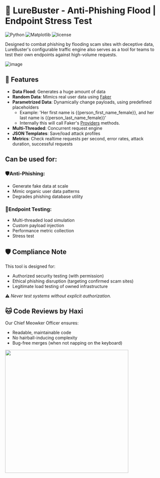 # 🚨 LureBuster - Anti-Phishing Flood | Endpoint Stress Test
![Python](https://img.shields.io/badge/python-3.12.7-blue.svg) ![Matplotlib](https://img.shields.io/badge/matplotlib-3.10.3-red.svg)  ![license](https://img.shields.io/badge/license-apache%202.0-yellow.svg)  

Designed to combat phishing by flooding scam sites with deceptive data, LureBuster's configurable traffic engine also serves as a tool for teams to test their own endpoints against high-volume requests.

![image](https://github.com/user-attachments/assets/a733b5d9-ef4a-4553-aeb2-aac5d2a14103)

## 🎯 Features  
- **Data Flood**: Generates a huge amount of data
- **Random Data**: Mimics real user data using [Faker](https://github.com/joke2k/faker)
- **Parametrized Data**: Dynamically change payloads, using predefined placeholders
  - Example: 'Her first name is {{person_first_name_female}}, and her last name is {{person_last_name_female}}'
  - Internally this will call Faker's [Providers](https://faker.readthedocs.io/en/stable/providers.html) methods.
- **Multi-Threaded**: Concurrent request engine
- **JSON Templates**: Save/load attack profiles
- **Metrics**: Check realtime requests per second, error rates, attack duration, successful requests

## Can be used for:
### 🛡️**Anti-Phishing**:  
  - Generate fake data at scale
  - Mimic organic user data patterns
  - Degrades phishing database utility

### 🧪**Endpoint Testing**:  
  - Multi-threaded load simulation  
  - Custom payload injection  
  - Performance metric collection
  - Stress test 

## 🛡️ Compliance Note
This tool is designed for:
- Authorized security testing (with permission)
- Ethical phishing disruption (targeting confirmed scam sites)
- Legitimate load testing of owned infrastructure
  
⚠️ *Never test systems without explicit authorization.*

## 🐱 Code Reviews by Haxi  
Our Chief Meowker Officer ensures:  
- Readable, maintainable code  
- No hairball-inducing complexity  
- Bug-free merges (when not napping on the keyboard)  

<img src="https://github.com/user-attachments/assets/f982ff07-b030-4e07-be9d-cc3eb8509f59" width="400">

